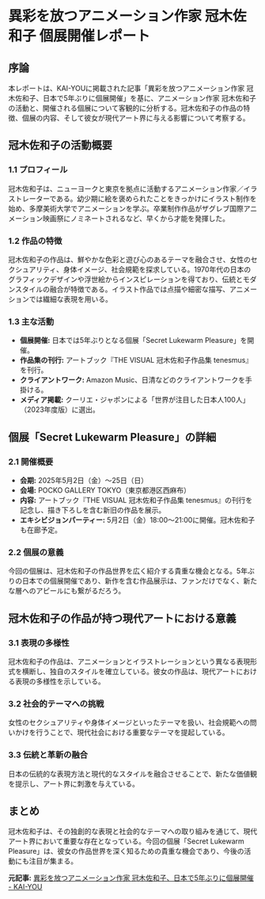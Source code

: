 # 異彩を放つアニメーション作家 冠木佐和子 個展開催レポート

## 序論

本レポートは、KAI-YOUに掲載された記事「異彩を放つアニメーション作家 冠木佐和子、日本で5年ぶりに個展開催」を基に、アニメーション作家 冠木佐和子の活動と、開催される個展について客観的に分析する。冠木佐和子の作品の特徴、個展の内容、そして彼女が現代アート界に与える影響について考察する。

## 冠木佐和子の活動概要

### 1.1 プロフィール

冠木佐和子は、ニューヨークと東京を拠点に活動するアニメーション作家／イラストレーターである。幼少期に絵を褒められたことをきっかけにイラスト制作を始め、多摩美術大学でアニメーションを学ぶ。卒業制作作品がザグレブ国際アニメーション映画祭にノミネートされるなど、早くから才能を発揮した。

### 1.2 作品の特徴

冠木佐和子の作品は、鮮やかな色彩と遊び心のあるテーマを融合させ、女性のセクシュアリティ、身体イメージ、社会規範を探求している。1970年代の日本のグラフィックデザインや浮世絵からインスピレーションを得ており、伝統とモダンスタイルの融合が特徴である。イラスト作品では点描や細密な描写、アニメーションでは繊細な表現を用いる。

### 1.3 主な活動

* **個展開催:** 日本では5年ぶりとなる個展「Secret Lukewarm Pleasure」を開催。
* **作品集の刊行:** アートブック『THE VISUAL 冠木佐和子作品集 tenesmus』を刊行。
* **クライアントワーク:** Amazon Music、日清などのクライアントワークを手掛ける。
* **メディア掲載:** クーリエ・ジャポンによる「世界が注目した日本人100人」（2023年度版）に選出。

## 個展「Secret Lukewarm Pleasure」の詳細

### 2.1 開催概要

* **会期:** 2025年5月2日（金）〜25日（日）
* **会場:** POCKO GALLERY TOKYO（東京都港区西麻布）
* **内容:** アートブック『THE VISUAL 冠木佐和子作品集 tenesmus』の刊行を記念し、描き下ろしを含む新旧の作品を展示。
* **エキシビジョンパーティー:** 5月2日（金）18:00〜21:00に開催。冠木佐和子も在廊予定。

### 2.2 個展の意義

今回の個展は、冠木佐和子の作品世界を広く紹介する貴重な機会となる。5年ぶりの日本での個展開催であり、新作を含む作品展示は、ファンだけでなく、新たな層へのアピールにも繋がるだろう。

## 冠木佐和子の作品が持つ現代アートにおける意義

### 3.1 表現の多様性

冠木佐和子の作品は、アニメーションとイラストレーションという異なる表現形式を横断し、独自のスタイルを確立している。彼女の作品は、現代アートにおける表現の多様性を示している。

### 3.2 社会的テーマへの挑戦

女性のセクシュアリティや身体イメージといったテーマを扱い、社会規範への問いかけを行うことで、現代社会における重要なテーマを提起している。

### 3.3 伝統と革新の融合

日本の伝統的な表現方法と現代的なスタイルを融合させることで、新たな価値観を提示し、アート界に刺激を与えている。

## まとめ

冠木佐和子は、その独創的な表現と社会的なテーマへの取り組みを通じて、現代アート界において重要な存在となっている。今回の個展「Secret Lukewarm Pleasure」は、彼女の作品世界を深く知るための貴重な機会であり、今後の活動にも注目が集まる。



**元記事:** [
 異彩を放つアニメーション作家 冠木佐和子、日本で5年ぶりに個展開催 - KAI-YOU ](https://kai-you.net/article/92185)
